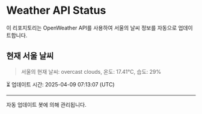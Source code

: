
# Weather API Status

이 리포지토리는 OpenWeather API를 사용하여 서울의 날씨 정보를 자동으로 업데이트합니다.

## 현재 서울 날씨
> 서울의 현재 날씨: overcast clouds, 온도: 17.41°C, 습도: 29%

⏳ 업데이트 시간: 2025-04-09 07:13:07 (UTC)

---
자동 업데이트 봇에 의해 관리됩니다.
